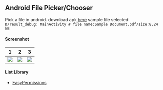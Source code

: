 ## Android File Picker/Chooser ##

Pick a file in android. download apk [here](https://www.dropbox.com/s/8vz8cslg6lob46o)
sample file selected  
```D/result_debug: MainActivity # file name:Sample Document.pdf/size:8.24 kB```

#### Screenshot ####
| 1 | 2 | 3 |
| :---: | :---: | :---: |
| ![](https://i.imgur.com/18iE9MI.png) | ![](https://i.imgur.com/ZLd1rnz.png) | ![](https://i.imgur.com/xjALnIj.png) |

#### List Library ####
- [EasyPermissions](https://github.com/googlesamples/easypermissions)
